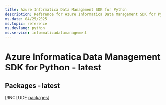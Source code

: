 ```yaml
---
title: Azure Informatica Data Management SDK for Python
description: Reference for Azure Informatica Data Management SDK for Python
ms.date: 04/25/2025
ms.topic: reference
ms.devlang: python
ms.service: informaticadatamanagement
---
```

# Azure Informatica Data Management SDK for Python - latest
## Packages - latest
[!INCLUDE [packages](informatica-data-management-index.md)]
